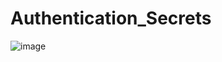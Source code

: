 # Authentication_Secrets
![image](https://user-images.githubusercontent.com/81300534/209904777-c246036f-e35a-44a6-9aca-58172f3d9cc2.png)
